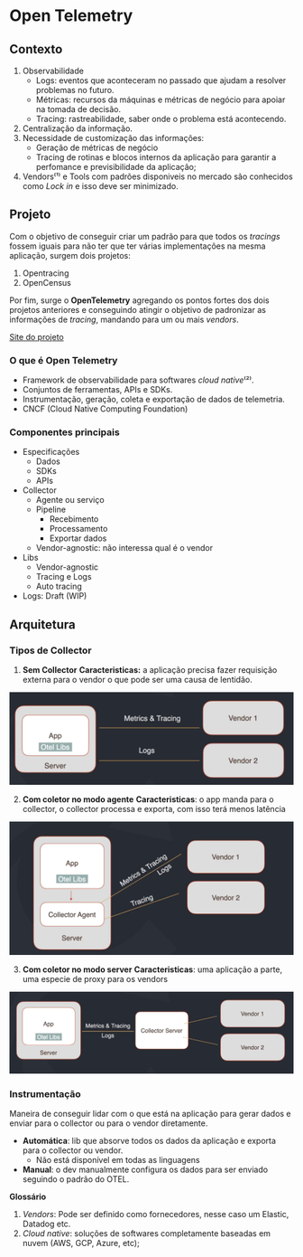 # Open Telemetry

## Contexto

1. Observabilidade
   - Logs: eventos que aconteceram no passado que ajudam a resolver problemas no futuro.
   - Métricas: recursos da máquinas e métricas de negócio para apoiar na tomada de decisão.
   - Tracing: rastreabilidade, saber onde o problema está acontecendo.
2. Centralização da informação.
3. Necessidade de customização das informações:
   - Geração de métricas de negócio
   - Tracing de rotinas e blocos internos da aplicação para garantir a perfomance e previsibilidade da aplicação;
4. Vendors⁽¹⁾ e Tools com padrões disponiveis no mercado são conhecidos como _Lock in_ e isso deve ser minimizado.

## Projeto

Com o objetivo de conseguir criar um padrão para que todos os _tracings_ fossem iguais para não ter que ter várias implementações na mesma aplicação, surgem dois projetos:

1. Opentracing
2. OpenCensus

Por fim, surge o **OpenTelemetry** agregando os pontos fortes dos dois projetos anteriores e conseguindo atingir o objetivo de padronizar as informações de _tracing_, mandando para um ou mais _vendors_.

[Site do projeto](https://opentelemetry.io/)

### O que é Open Telemetry

- Framework de observabilidade para softwares _cloud native_⁽²⁾.
- Conjuntos de ferramentas, APIs e SDKs.
- Instrumentação, geração, coleta e exportação de dados de telemetria.
- CNCF (Cloud Native Computing Foundation)

### Componentes principais

- Especificações
  - Dados
  - SDKs
  - APIs
- Collector
  - Agente ou serviço
  - Pipeline
    - Recebimento
    - Processamento
    - Exportar dados
  - Vendor-agnostic: não interessa qual é o vendor
- Libs
  - Vendor-agnostic
  - Tracing e Logs
  - Auto tracing
- Logs: Draft (WIP)

## Arquitetura

### Tipos de Collector

1. **Sem Collector**
   **Caracteristicas:** a aplicação precisa fazer requisição externa para o vendor o que pode ser uma causa de lentidão.

<div align="center"> 
  <img src="docs/images/sem-collector.png" width="600">
</div>

2. **Com coletor no modo agente**
   **Caracteristicas**: o app manda para o collector, o collector processa e exporta, com isso terá menos latência

<div align="center"> 
  <img src="docs/images/collector-agent.png" width="600">
</div>

3. **Com coletor no modo server**
   **Caracteristicas**: uma aplicação a parte, uma especie de proxy para os vendors

<div align="center"> 
  <img src="docs/images/collector-server.png" width="600">
</div>

### Instrumentação

Maneira de conseguir lidar com o que está na aplicação para gerar dados e enviar para o collector ou para o vendor diretamente.

- **Automática**: lib que absorve todos os dados da aplicação e exporta para o collector ou vendor.
  - Não está disponível em todas as linguagens
- **Manual**: o dev manualmente configura os dados para ser enviado seguindo o padrão do OTEL.

**Glossário**

1. _Vendors_: Pode ser definido como fornecedores, nesse caso um Elastic, Datadog etc.
2. _Cloud native_: soluções de softwares completamente baseadas em nuvem (AWS, GCP, Azure, etc);
